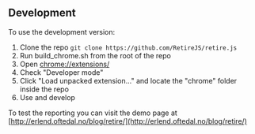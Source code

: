 



Development
-----------

To use the development version:

1. Clone the repo ```git clone https://github.com/RetireJS/retire.js```
2. Run build_chrome.sh from the root of the repo
3. Open [chrome://extensions/](chrome://extensions/)
4. Check "Developer mode"
5. Click "Load unpacked extension..." and locate the "chrome" folder inside the repo
6. Use and develop

To test the reporting you can visit the demo page at [http://erlend.oftedal.no/blog/retire/](http://erlend.oftedal.no/blog/retire/)
